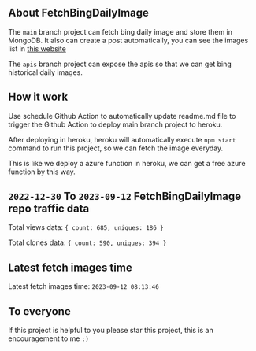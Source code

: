 ## About FetchBingDailyImage

The `main` branch project can fetch bing daily image and store them in MongoDB.
It also can create a post automatically, you can see the images list in [this website](https://oursalbum.netlify.app)

The `apis` branch project can expose the apis so that we can get bing historical daily images.

## How it work

Use schedule Github Action to automatically update readme.md file to trigger the Github Action to deploy main branch project to heroku.

After deploying in heroku, heroku will automatically execute `npm start` command to run this project, so we can fetch the image everyday.

This is like we deploy a azure function in heroku, we can get a free azure function by this way.

## `2022-12-30` To `2023-09-12` FetchBingDailyImage repo traffic data

Total views data: `{ count: 685, uniques: 186 }`

Total clones data: `{ count: 590, uniques: 394 }`

## Latest fetch images time

Latest fetch images time: `2023-09-12 08:13:46`

## To everyone

If this project is helpful to you please star this project, this is an encouragement to me `:)`



